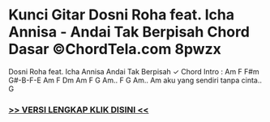 
 # Kunci Gitar Dosni Roha feat. Icha Annisa - Andai Tak Berpisah Chord Dasar ©ChordTela.com 8pwzx


Dosni Roha feat. Icha Annisa Andai Tak Berpisah ✓ Chord Intro : Am F F#m G#-B-F-E Am F Dm Am F G Am.. F G Am.. Am aku yang sendiri tanpa cinta.. G

###  <a href="https://shortlighzx.web.app?sq=Kunci Gitar Dosni Roha feat. Icha Annisa - Andai Tak Berpisah Chord Dasar ©ChordTela.com"> >> VERSI LENGKAP KLIK DISINI << </a>
